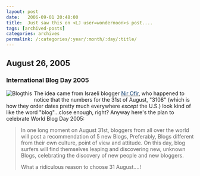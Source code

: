 ```yaml
---
layout: post
date:	2006-09-01 20:48:00
title:  Just saw this on <LJ user=wondernoon>s post....
tags: [archived-posts]
categories: archives
permalink: /:categories/:year/:month/:day/:title/
---
```

<H2 class=date-header>August 26, 2005</H2><DIV class=entry id=entry-6159138><H3 class=entry-header>International Blog Day 2005</H3><DIV class=entry-content><DIV class=entry-body><P><A href="http://rconversation.blogs.com/photos/uncategorized/blogthis.jpg"><IMG class=image-full title=Blogthis style="FLOAT: left; MARGIN: 0px 5px 5px 0px" alt=Blogthis src="http://rconversation.blogs.com/photos/uncategorized/blogthis.jpg" border=0></A></P><P>The idea came from Israeli blogger <A href="http://niro.typepad.com/"><FONT color=#003366>Nir Ofir</FONT></A>, who happened to notice that the numbers for the 31st of August, "3108" (which is how they order dates pretty much everywhere <EM>except</EM> the U.S.) look kind of like the word "blog"...close enough, right? Anyway here's the plan to celebrate World Blog Day 2005: </P><BLOCKQUOTE><P>In one long moment on August 31st, bloggers from all over the world will post a recommendation of 5 new Blogs, Preferably, Blogs different from their own culture, point of view and attitude. On this day, blog surfers will find themselves leaping and discovering new, unknown Blogs, celebrating the discovery of new people and new bloggers.



What a ridiculous reason to choose 31 August....!<!-- sidebar2 --></P></BLOCKQUOTE></DIV></DIV></DIV>
